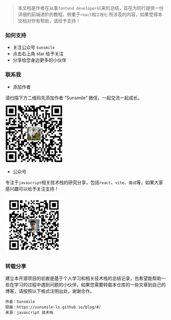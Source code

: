 > 本文档是作者在从事`fontend developer`以来的总结，旨在为同行提供一份详细的前端进阶的教程。侧重于`react`和`工程化`
所涉及的内容，如果觉得本文档对你有帮助，请给予支持！

### 如何支持

* 关注公众号 `Sunsmile`
* 点击右上角 star 给予关注
* 分享给您身边更多的小伙伴

### 联系我
* 添加作者

请扫描下方二维码先添加作者 “Sunsmile” 微信，一起交流一起成长。

<img src="./docs/_media/sunsmile.jpg" alt="sunsmile 微信" height="180px" width="180px">

* 公众号 

专注于`javascript`相关技术栈的研究分享，包括`react`、`vite`、`面试`等，如果大家感兴趣可以给予关注支持！

<img src="./docs/_media/sunsmile_avator.jpg" alt="sunsmile 微信" height="180px" width="180px">

### 转载分享

建立本开源项目的初衷是基于个人学习和相关技术栈的总结记录，也希望能帮助一些在学习的过程中遇到问题的小伙伴，如果您需要转载本仓库的一些文章到自己的博客，请按照以下格式注明出处，谢谢合作。

```
作者：Sunsmile
链接：https://sunsmile-ls.github.io/blog/#/
来源：javascript 技术栈
```